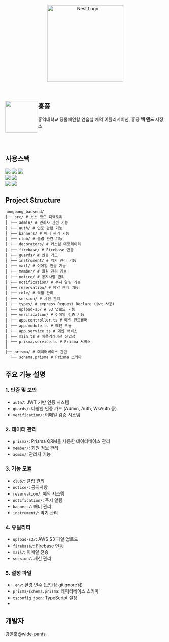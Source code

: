 <p align="center">
  <a href="https://green-bath-cc7.notion.site/1b62749b6fda80c69245f995bab2e031" target="blank"><img src="https://file.notion.so/f/f/92794d22-9384-4f79-8c0c-67377d1489bd/cdd65839-0757-413a-9568-22cc8825a8a0/image.png?table=block&id=1b62749b-6fda-8055-b4d8-cacbaf3aa403&spaceId=92794d22-9384-4f79-8c0c-67377d1489bd&expirationTimestamp=1744675200000&signature=NsXBWkJ1H45BO-YuG8WgMQSKvWjY9TAQFsKH_LEXLUM&downloadName=image.png" height="240" alt="Nest Logo" /></a>
</p>

[circleci-image]: https://img.shields.io/circleci/build/github/nestjs/nest/master?token=abc123def456
[circleci-url]: https://circleci.com/gh/nestjs/nest

<br/>
      
## 홍풍<a href="https://green-bath-cc7.notion.site/1b62749b6fda80c69245f995bab2e031" target="blank"><img src="https://play-lh.googleusercontent.com/tJ84QKArlyPTyavYnR6AJQgx6dyWk36KBHJxIMb9FmaukdoYkCYELypP83-qlU3JzQ=w480-h960-rw" align=left width=100></a>
홍익대학교 풍물패연합 연습실 예약 어플리케이션, 홍풍 **백 엔드** 저장소

<br/><br/>


## 사용스택

<img src="https://img.shields.io/badge/NestJS-E0234E?style=for-the-badge&logo=NestJS&logoColor=white"> <img src="https://img.shields.io/badge/MySQL-4479A1?style=for-the-badge&logo=MySQL&logoColor=white"> <img src="https://img.shields.io/badge/prisma-2D3748?style=for-the-badge&logo=prisma&logoColor=white"> 
 <br/>
<img src="https://img.shields.io/badge/redis-FF4438?style=for-the-badge&logo=Redis&logoColor=white"> <img src="https://img.shields.io/badge/jsonwebtokens-000000?style=for-the-badge&logo=jsonwebtokens&logoColor=white"> 
<br/>
<img src="https://img.shields.io/badge/amazonaws-232F3E?style=for-the-badge&logo=amazonaws&logoColor=white"> <img src="https://img.shields.io/badge/CloudFlare-F38020?style=for-the-badge&logo=cloudflare&logoColor=white">


## Project Structure

```
hongpung_backend/
├── src/ # 소스 코드 디렉토리
│ ├── admin/ # 관리자 관련 기능
│ ├── auth/ # 인증 관련 기능
│ ├── banners/ # 배너 관리 기능
│ ├── club/ # 클럽 관련 기능
│ ├── decorators/ # 커스텀 데코레이터
│ ├── firebase/ # Firebase 연동
│ ├── guards/ # 인증 가드
│ ├── instrument/ # 악기 관리 기능
│ ├── mail/ # 이메일 전송 기능
│ ├── member/ # 회원 관리 기능
│ ├── notice/ # 공지사항 관리
│ ├── notification/ # 푸시 알림 기능
│ ├── reservation/ # 예약 관리 기능
│ ├── role/ # 역할 관리
│ ├── session/ # 세션 관리
│ ├── types/ # express Request Declare (jwt 사용)
│ ├── upload-s3/ # S3 업로드 기능
│ ├── verification/ # 이메일 검증 기능
│ ├── app.controller.ts # 메인 컨트롤러
│ ├── app.module.ts # 메인 모듈
│ ├── app.service.ts # 메인 서비스
│ ├── main.ts # 애플리케이션 진입점
│ └── prisma.service.ts # Prisma 서비스
│
├── prisma/ # 데이터베이스 관련
  └── schema.prisma # Prisma 스키마

```
## 주요 기능 설명

### 1. 인증 및 보안

- `auth/`: JWT 기반 인증 시스템
- `guards/`: 다양한 인증 가드 (Admin, Auth, WsAuth 등)
- `verification/`: 이메일 검증 시스템

### 2. 데이터 관리

- `prisma/`: Prisma ORM을 사용한 데이터베이스 관리
- `member/`: 회원 정보 관리
- `admin/`: 관리자 기능

### 3. 기능 모듈

- `club/`: 클럽 관리
- `notice/`: 공지사항
- `reservation/`: 예약 시스템
- `notification/`: 푸시 알림
- `banners/`: 배너 관리
- `instrument/`: 악기 관리

### 4. 유틸리티

- `upload-s3/`: AWS S3 파일 업로드
- `firebase/`: Firebase 연동
- `mail/`: 이메일 전송
- `session/`: 세션 관리

### 5. 설정 파일

- `.env`: 환경 변수 (보안상 gitignore됨)
- `prisma/schema.prisma`: 데이터베이스 스키마
- `tsconfig.json`: TypeScript 설정
- 

## 개발자
<a href="https://github.com/Wide-Pants"> 강윤호@wide-pants</a>
